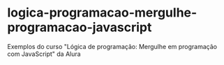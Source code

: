 # logica-programacao-mergulhe-programacao-javascript
Exemplos do curso "Lógica de programação: Mergulhe em programação com JavaScript" da Alura
